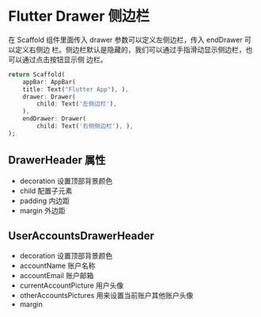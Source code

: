 # Flutter Drawer 侧边栏

在 Scaffold 组件里面传入 drawer 参数可以定义左侧边栏，传入 endDrawer 可以定义右侧边 栏。侧边栏默认是隐藏的，我们可以通过手指滑动显示侧边栏，也可以通过点击按钮显示侧 边栏。

```dart
return Scaffold(
    appBar: AppBar(
    title: Text("Flutter App"), ),
    drawer: Drawer(
        child: Text('左侧边栏'),
    ),
    endDrawer: Drawer(
        child: Text('右侧侧边栏'), ),
);
```

## DrawerHeader 属性

* decoration 设置顶部背景颜色
* child 配置子元素
* padding 内边距
* margin 外边距

## UserAccountsDrawerHeader

* decoration 设置顶部背景颜色
* accountName 账户名称
* accountEmail 账户邮箱
* currentAccountPicture 用户头像
* otherAccountsPictures 用来设置当前账户其他账户头像
* margin

 